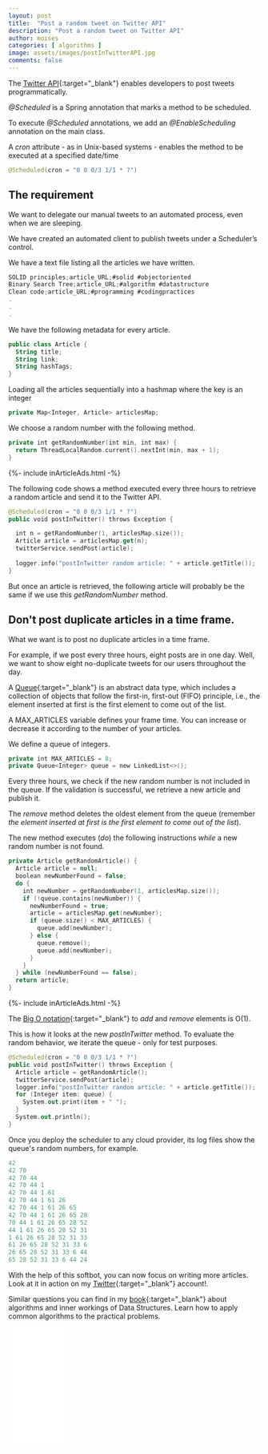 ```yaml
---
layout: post
title:  "Post a random tweet on Twitter API"
description: "Post a random tweet on Twitter API"
author: moises
categories: [ algorithms ]
image: assets/images/postInTwitterAPI.jpg
comments: false
---
```


The [Twitter API](https://developer.twitter.com/en/docs/twitter-api){:target="_blank"} enables developers to post tweets programmatically.

*@Scheduled* is a Spring annotation that marks a method to be scheduled.

To execute *@Scheduled* annotations, we add an *@EnableScheduling* annotation on the main class.

A *cron* attribute - as in Unix-based systems - enables the method to be executed at a specified date/time

```kotlin
@Scheduled(cron = "0 0 0/3 1/1 * ?")
```

## The requirement

We want to delegate our manual tweets to an automated process, even when we are sleeping.

We have created an automated client to publish tweets under a Scheduler’s control.

We have a text file listing all the articles we have written.

```kotlin
SOLID principles;article_URL;#solid #objectoriented
Binary Search Tree;article_URL;#algorithm #datastructure
Clean code;article_URL;#programming #codingpractices
.
.
.
```

We have the following metadata for every article.

```kotlin
public class Article {
  String title;
  String link;
  String hashTags;
}
```

Loading all the articles sequentially into a hashmap where the key is an integer

```kotlin
private Map<Integer, Article> articlesMap;
```

We choose a random number with the following method.

```kotlin
private int getRandomNumber(int min, int max) {
  return ThreadLocalRandom.current().nextInt(min, max + 1);
}
```

<div>
{%- include inArticleAds.html -%}
</div>

The following code shows a method executed every three hours to retrieve a random article and send it to the Twitter API.

```kotlin
@Scheduled(cron = "0 0 0/3 1/1 * ?")
public void postInTwitter() throws Exception {

  int n = getRandomNumber(1, articlesMap.size());
  Article article = articlesMap.get(n);
  twitterService.sendPost(article);
  
  logger.info("postInTwitter random article: " + article.getTitle());
}
```

But once an article is retrieved, the following article will probably be the same if we use this *getRandomNumber* method.

## Don't post duplicate articles in a time frame.

What we want is to post no duplicate articles in a time frame.

For example, if we post every three hours, eight posts are in one day. Well, we want to show eight no-duplicate tweets for our users throughout the day.

A [Queue](https://amzn.to/3FxeKSb){:target="_blank"} is an abstract data type, which includes a collection of objects that follow the first-in, first-out (FIFO) principle, i.e., the element inserted at first is the first element to come out of the list.

A MAX_ARTICLES variable defines your frame time. You can increase or decrease it according to the number of your articles.

We define a queue of integers.

```kotlin
private int MAX_ARTICLES = 8;
private Queue<Integer> queue = new LinkedList<>();
```

Every three hours, we check if the new random number is not included in the queue. If the validation is successful, we retrieve a new article and publish it.

The *remove* method deletes the oldest element from the queue (remember *the element inserted at first is the first element to come out of the list*).

The new method executes (*do*) the following instructions *while* a new random number is not found.

```kotlin
private Article getRandomArticle() {
  Article article = null;
  boolean newNumberFound = false;
  do {
    int newNumber = getRandomNumber(1, articlesMap.size());
    if (!queue.contains(newNumber)) {
      newNumberFound = true;
      article = articlesMap.get(newNumber);
      if (queue.size() < MAX_ARTICLES) {
        queue.add(newNumber);
      } else {
        queue.remove();
        queue.add(newNumber);
      }
    }
  } while (newNumberFound == false);
  return article;
}
```

<div>
{%- include inArticleAds.html -%}
</div>

The [Big O notation](https://codersite.dev/big-o-notation-analysis-of-algorithms/){:target="_blank"} to *add* and *remove* elements is O(1).

This is how it looks at the new *postInTwitter* method. To evaluate the random behavior, we iterate the queue - only for test purposes.

```kotlin
@Scheduled(cron = "0 0 0/3 1/1 * ?")
public void postInTwitter() throws Exception {
  Article article = getRandomArticle();
  twitterService.sendPost(article);
  logger.info("postInTwitter random article: " + article.getTitle());
  for (Integer item: queue) {
    System.out.print(item + " ");
  }
  System.out.println();
}
```

Once you deploy the scheduler to any cloud provider, its log files show the queue's random numbers, for example.

```kotlin
42 
42 70 
42 70 44 
42 70 44 1 
42 70 44 1 61 
42 70 44 1 61 26 
42 70 44 1 61 26 65 
42 70 44 1 61 26 65 28 
70 44 1 61 26 65 28 52 
44 1 61 26 65 28 52 31 
1 61 26 65 28 52 31 33 
61 26 65 28 52 31 33 6 
26 65 28 52 31 33 6 44 
65 28 52 31 33 6 44 24 
```

With the help of this softbot, you can now focus on writing more articles. Look at it in action on my [Twitter](https://twitter.com/MoisesGamio){:target="_blank"} account!.

Similar questions you can find in my [book](https://amzn.to/3FxeKSb){:target="_blank"} about algorithms and inner workings of Data Structures. Learn how to apply common algorithms to the practical problems.

<iframe sandbox="allow-popups allow-scripts allow-modals allow-forms allow-same-origin" style="width:120px;height:240px;" marginwidth="0" marginheight="0" scrolling="no" frameborder="0" src="//ws-eu.amazon-adsystem.com/widgets/q?ServiceVersion=20070822&OneJS=1&Operation=GetAdHtml&MarketPlace=DE&source=ss&ref=as_ss_li_til&ad_type=product_link&tracking_id=mkgv89-21&language=en_GB&marketplace=amazon&region=DE&placement=B086JCK6C4&asins=B086JCK6C4&linkId=78e646bc8bd99599b961d3e15b102848&show_border=true&link_opens_in_new_window=true"></iframe>

